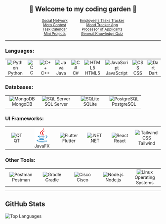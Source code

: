 <h2 align="center">🌸 Welcome to my coding garden 🌸</h2>

<small>
<div align="center">
<div style="display: flex; justify-content: center; flex-wrap: wrap; gap: 40px;">
<div>
  <a href="https://github.com/ungureancatalina/UBB--FMI/tree/main/AN_2/SEM_1/MAP/lab6fx">Social Network</a><br>
  <a href="https://github.com/ungureancatalina/UBB--FMI/tree/main/AN_2/SEM_2/MPP">Moto Contest</a><br>
  <a href="https://github.com/ungureancatalina/task_calendar">Task Calendar</a><br>
  <a href="https://github.com/ungureancatalina/cute-projects">Mini Projects</a><br>
</div>

<div>
  <a href="https://github.com/ungureancatalina/UBB--FMI/tree/main/AN_2/SEM_2/ISS/monitorizare_angajati">Employee's Tasks Tracker</a><br>
  <a href="https://github.com/ungureancatalina/mood_tracker">Mood Tracker App</a><br>
  <a href="https://github.com/ungureancatalina/applicant_processor">Processor of Applicants</a><br>
  <a href="https://github.com/ungureancatalina/general-knowledge-quiz">General Knowledge Quiz</a><br>
</div>

</div>

</div>

</small>

---

### Languages:
<table>
  <small>
  <tr>
    <td align="center" width="96">
      <img src="https://cdn.jsdelivr.net/gh/devicons/devicon/icons/python/python-original.svg" width="48" height="48" alt="Python" />
      <br>Python
    </td>
    <td align="center" width="96">
      <img src="https://cdn.jsdelivr.net/gh/devicons/devicon/icons/c/c-original.svg" width="48" height="48" alt="C" />
      <br>C
    </td>
    <td align="center" width="96">
      <img src="https://cdn.jsdelivr.net/gh/devicons/devicon/icons/cplusplus/cplusplus-original.svg" width="48" height="48" alt="C++" />
      <br>C++
    </td>
    <td align="center" width="96">
      <img src="https://cdn.jsdelivr.net/gh/devicons/devicon/icons/java/java-original.svg" width="48" height="48" alt="Java" />
      <br>Java
    </td>
    <td align="center" width="96">
      <img src="https://cdn.jsdelivr.net/gh/devicons/devicon/icons/csharp/csharp-original.svg" width="48" height="48" alt="C#" />
      <br>C#
    </td>
    <td align="center" width="96">
      <img src="https://cdn.jsdelivr.net/gh/devicons/devicon/icons/html5/html5-original.svg" width="48" height="48" alt="HTML5" />
      <br>HTML5
    </td>
    <td align="center" width="96">
      <img src="https://cdn.jsdelivr.net/gh/devicons/devicon/icons/javascript/javascript-original.svg" width="48" height="48" alt="JavaScript" />
      <br>JavaScript
    </td>
    <td align="center" width="96">
      <img src="https://cdn.jsdelivr.net/gh/devicons/devicon/icons/css3/css3-original.svg" width="48" height="48" alt="CSS" />
      <br>CSS
    </td>
    <td align="center" width="96">
      <img src="https://cdn.jsdelivr.net/gh/devicons/devicon/icons/dart/dart-original.svg" width="48" height="48" alt="Dart" />
      <br>Dart
    </td>
  </tr>
</small>
</table>

### Databases:
<table>
  <small>
  <tr>
    <td align="center" width="96">
      <img src="https://cdn.jsdelivr.net/gh/devicons/devicon/icons/mongodb/mongodb-original.svg" width="48" height="48" alt="MongoDB" />
      <br>MongoDB
    </td>
    <td align="center" width="96">
      <img src="https://www.svgrepo.com/show/303229/microsoft-sql-server-logo.svg" width="48" height="48" alt="SQL Server" />
      <br>SQL Server
    </td>
    <td align="center" width="96">
      <img src="https://cdn.jsdelivr.net/gh/devicons/devicon/icons/sqlite/sqlite-original.svg" width="48" height="48" alt="SQLite" />
      <br>SQLite
    </td>
    <td align="center" width="96">
      <img src="https://cdn.jsdelivr.net/gh/devicons/devicon/icons/postgresql/postgresql-original.svg" width="48" height="48" alt="PostgreSQL" />
      <br>PostgreSQL
    </td>
  </tr>
  </small>
</table>

### UI Frameworks:
<table>
  <small>
  <tr>
    <td align="center" width="96">
      <img src="https://upload.wikimedia.org/wikipedia/commons/0/0b/Qt_logo_2016.svg" width="48" height="48" alt="QT" />
      <br>QT
    </td>
    <td align="center" width="96">
      <img src="https://raw.githubusercontent.com/devicons/devicon/master/icons/java/java-original.svg" width="48" height="48" alt="JavaFX" />
      <br>JavaFX
    </td>
    <td align="center" width="96">
      <img src="https://cdn.jsdelivr.net/gh/devicons/devicon/icons/flutter/flutter-original.svg" width="48" height="48" alt="Flutter" />
      <br>Flutter
    </td>
    <td align="center" width="96">
      <img src="https://upload.wikimedia.org/wikipedia/commons/e/ee/.NET_Core_Logo.svg" width="48" height="48" alt=".NET" />
      <br>.NET
    </td>
    <td align="center" width="96">
      <img src="https://cdn.jsdelivr.net/gh/devicons/devicon/icons/react/react-original.svg" width="48" height="48" alt="React" />
      <br>React
    </td>
     <td align="center" width="96">
      <img src="https://www.vectorlogo.zone/logos/tailwindcss/tailwindcss-icon.svg" width="48" height="48" alt="Tailwind CSS" />
      <br>Tailwind
    </td>
  </tr>
  </small>
</table>

### Other Tools:
<table>
  <small>
  <tr>
    <td align="center" width="96">
      <img src="https://www.vectorlogo.zone/logos/getpostman/getpostman-icon.svg" width="48" height="48" alt="Postman" />
      <br>Postman
    </td>
    <td align="center" width="96">
      <img src="https://www.vectorlogo.zone/logos/gradle/gradle-icon.svg" width="48" height="48" alt="Gradle" />
      <br>Gradle
    </td>
    <td align="center" width="96">
      <img src="https://upload.wikimedia.org/wikipedia/commons/6/64/Cisco_logo.svg" width="48" height="48" alt="Cisco" />
      <br>Cisco
    </td>
        <td align="center" width="96">
      <img src="https://cdn.jsdelivr.net/gh/devicons/devicon/icons/nodejs/nodejs-original.svg" width="48" height="48" alt="Node.js" />
      <br>Node.js
    </td>
    <td align="center" width="96">
      <img src="https://cdn.jsdelivr.net/gh/devicons/devicon/icons/linux/linux-original.svg" width="48" height="48" alt="Linux" />
      <br>Operating Systems
    </td>
  </tr>
  </small>
</table>

---

## GitHub Stats

![Top Languages](https://github-readme-stats.vercel.app/api/top-langs/?username=ungureancatalina&layout=compact&theme=radical)

